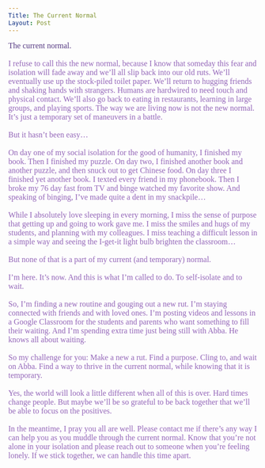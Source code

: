 ```yaml
---
Title: The Current Normal
Layout: Post
---
```

<p style="margin:0in;margin-bottom:.0001pt;font-size:16px;font-family:Cambria;"><span style="color: rgb(85, 57, 130);">The current normal.</span></p>
<p style="margin:0in;margin-bottom:.0001pt;font-size:16px;font-family:Cambria;">
  <br>
</p>
<p style="margin:0in;margin-bottom:.0001pt;font-size:16px;font-family:Cambria;"><span style="color: rgb(147, 101, 184);">I refuse to call this the new normal, because I know that someday this fear and isolation will fade away and we’ll all slip back into our old ruts. We’ll eventually use up the stock-piled toilet paper. We’ll return to hugging friends and shaking hands with strangers. Humans are hardwired to need touch and physical contact. We’ll also go back to eating in restaurants, learning in large groups, and playing sports. The way we are living now is not the new normal. It’s just a temporary set of maneuvers in a battle.</span></p>
<p style="margin:0in;margin-bottom:.0001pt;font-size:16px;font-family:Cambria;">
  <br>
</p>
<p style="margin:0in;margin-bottom:.0001pt;font-size:16px;font-family:Cambria;"><span style="color: rgb(147, 101, 184);">But it hasn’t been easy…</span></p>
<p style="margin:0in;margin-bottom:.0001pt;font-size:16px;font-family:Cambria;">
  <br>
</p>
<p style="margin:0in;margin-bottom:.0001pt;font-size:16px;font-family:Cambria;"><span style="color: rgb(147, 101, 184);">On day one of my social isolation for the good of humanity, I finished my book. Then I finished my puzzle. On day two, I finished another book and another puzzle, and then snuck out to get Chinese food. On day three I finished yet another book. I texted every friend in my phonebook. Then I broke my 76 day fast from TV and binge watched my favorite show. And speaking of binging, I’ve made quite a dent in my snackpile…</span></p>
<p style="margin:0in;margin-bottom:.0001pt;font-size:16px;font-family:Cambria;">
  <br>
</p>
<p style="margin:0in;margin-bottom:.0001pt;font-size:16px;font-family:Cambria;"><span style="color: rgb(147, 101, 184);">While I absolutely love sleeping in every morning, I miss the sense of purpose that getting up and going to work gave me. I miss the smiles and hugs of my students, and planning with my colleagues. I miss teaching a difficult lesson in a simple way and seeing the I-get-it light bulb brighten the classroom…</span></p>
<p style="margin:0in;margin-bottom:.0001pt;font-size:16px;font-family:Cambria;">
  <br>
</p>
<p style="margin:0in;margin-bottom:.0001pt;font-size:16px;font-family:Cambria;"><span style="color: rgb(147, 101, 184);">But none of that is a part of my current (and temporary) normal.</span></p>
<p style="margin:0in;margin-bottom:.0001pt;font-size:16px;font-family:Cambria;">
  <br>
</p>
<p style="margin:0in;margin-bottom:.0001pt;font-size:16px;font-family:Cambria;"><span style="color: rgb(147, 101, 184);">I’m here. It’s now. And this is what I’m called to do. To self-isolate and to wait.</span></p>
<p style="margin:0in;margin-bottom:.0001pt;font-size:16px;font-family:Cambria;">
  <br>
</p>
<p style="margin:0in;margin-bottom:.0001pt;font-size:16px;font-family:Cambria;"><span style="color: rgb(147, 101, 184);">So, I’m finding a new routine and gouging out a new rut. I’m staying connected with friends and with loved ones. I’m posting videos and lessons in a Google Classroom for the students and parents who want something to fill their waiting. And I’m spending extra time just being still with Abba. He knows all about waiting.</span></p>
<p style="margin:0in;margin-bottom:.0001pt;font-size:16px;font-family:Cambria;">
  <br>
</p>
<p style="margin:0in;margin-bottom:.0001pt;font-size:16px;font-family:Cambria;"><span style="color: rgb(147, 101, 184);">So my challenge for you: Make a new a rut. Find a purpose. Cling to, and wait on Abba. Find a way to thrive in the current normal, while knowing that it is temporary.</span></p>
<p style="margin:0in;margin-bottom:.0001pt;font-size:16px;font-family:Cambria;">
  <br>
</p>
<p style="margin:0in;margin-bottom:.0001pt;font-size:16px;font-family:Cambria;"><span style="color: rgb(147, 101, 184);">Yes, the world will look a little different when all of this is over. Hard times change people. But maybe we’ll be so grateful to be back together that we’ll be able to focus on the positives.</span></p>
<p style="margin:0in;margin-bottom:.0001pt;font-size:16px;font-family:Cambria;">
  <br>
</p>
<p style="margin:0in;margin-bottom:.0001pt;font-size:16px;font-family:Cambria;"><span style="color: rgb(147, 101, 184);">In the meantime, I pray you all are well. Please contact me if there’s any way I can help you as you muddle through the current normal. Know that you’re not alone in your isolation and please reach out to someone when you’re feeling lonely. If we stick together, we can handle this time apart.</span></p>
<p style="margin:0in;margin-bottom:.0001pt;font-size:16px;font-family:Cambria;"><span style="color: rgb(147, 101, 184);">&nbsp;</span></p>
